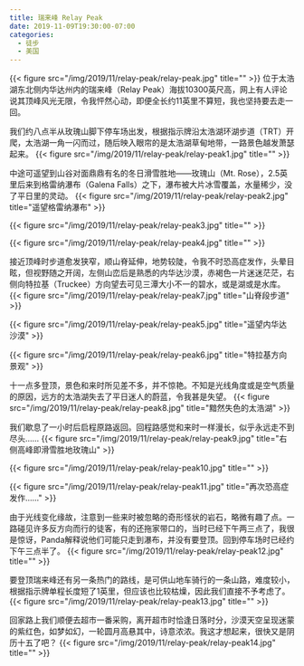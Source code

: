 ```yaml
---
title: 瑞来峰 Relay Peak
date: 2019-11-09T19:30:00-07:00
categories:
  - 徒步
  - 美国
---
```

{{< figure src="/img/2019/11/relay-peak/relay-peak.jpg" title="" >}}
位于太浩湖东北侧内华达州内的瑞来峰（Relay Peak）海拔10300英尺高，网上有人评论说其顶峰风光无限，令我怦然心动，即便全长约11英里不算短，我也坚持要去走一回。

<!--more-->
我们约八点半从玫瑰山脚下停车场出发，根据指示牌沿太浩湖环湖步道（TRT）开爬，太浩湖一角一闪而过，随后映入眼帘的是太浩湖草甸地带，一路景色越发萧瑟起来。
{{< figure src="/img/2019/11/relay-peak/relay-peak1.jpg" title="" >}}

中途可遥望到山谷对面鼎鼎有名的冬日滑雪胜地——玫瑰山（Mt. Rose），2.5英里后来到格雷纳瀑布（Galena Falls）之下，瀑布被大片冰雪覆盖，水量稀少，没了平日里的灵动。
{{< figure src="/img/2019/11/relay-peak/relay-peak2.jpg" title="遥望格雷纳瀑布" >}}

{{< figure src="/img/2019/11/relay-peak/relay-peak3.jpg" title="" >}}

{{< figure src="/img/2019/11/relay-peak/relay-peak4.jpg" title="" >}}

接近顶峰时步道愈发狭窄，顺山脊延伸，地势较陡，令我不时恐高症发作，头晕目眩，但视野随之开阔，左侧山峦后是熟悉的内华达沙漠，赤褐色一片迷迷茫茫，右侧向特拉基（Truckee）方向望去可见三潭大小不一的碧水，或是湖或是水库。
{{< figure src="/img/2019/11/relay-peak/relay-peak7.jpg" title="山脊段步道" >}}

{{< figure src="/img/2019/11/relay-peak/relay-peak5.jpg" title="遥望内华达沙漠" >}}

{{< figure src="/img/2019/11/relay-peak/relay-peak6.jpg" title="特拉基方向景观" >}}

十一点多登顶，景色和来时所见差不多，并不惊艳。不知是光线角度或是空气质量的原因，远方的太浩湖失去了平日迷人的蔚蓝，令我甚是失望。
{{< figure src="/img/2019/11/relay-peak/relay-peak8.jpg" title="黯然失色的太浩湖" >}}

我们歇息了一小时后启程原路返回。回程路感觉和来时一样漫长，似乎永远走不到尽头……
{{< figure src="/img/2019/11/relay-peak/relay-peak9.jpg" title="右侧高峰即滑雪胜地玫瑰山" >}}

{{< figure src="/img/2019/11/relay-peak/relay-peak10.jpg" title="" >}}

{{< figure src="/img/2019/11/relay-peak/relay-peak11.jpg" title="再次恐高症发作……" >}}

由于光线变化缘故，注意到一些来时被忽略的奇形怪状的岩石，略微有趣了点。一路碰见许多反方向而行的徒客，有的还拖家带口的，当时已经下午两三点了，我很是惊讶，Panda解释说他们可能只走到瀑布，并没有要登顶。回到停车场时已经约下午三点半了。
{{< figure src="/img/2019/11/relay-peak/relay-peak12.jpg" title="" >}}

要登顶瑞来峰还有另一条热门的路线，是可供山地车骑行的一条山路，难度较小，根据指示牌单程长度短了1英里，但应该也比较枯燥，因此我们直接不予考虑了。
{{< figure src="/img/2019/11/relay-peak/relay-peak13.jpg" title="" >}}

回家路上我们顺便去超市一番采购，离开超市时恰逢日落时分，沙漠天空呈现迷蒙的紫红色，如梦如幻，一轮圆月高悬其中，诗意浓浓。我这才想起来，很快又是阴历十五了吧？
{{< figure src="/img/2019/11/relay-peak/relay-peak14.jpg" title="" >}}
